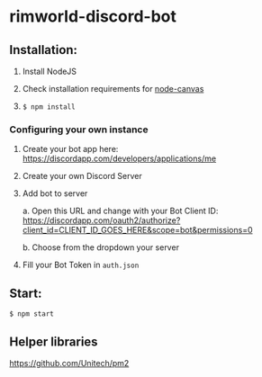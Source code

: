 # rimworld-discord-bot

## Installation:

1. Install NodeJS  

2. Check installation requirements for [node-canvas](https://github.com/Automattic/node-canvas)
  
2. `$ npm install`  

### Configuring your own instance

1. Create your bot app here: https://discordapp.com/developers/applications/me

2. Create your own Discord Server

3. Add bot to server  

    a. Open this URL and change with your Bot Client ID: https://discordapp.com/oauth2/authorize?client_id=CLIENT_ID_GOES_HERE&scope=bot&permissions=0
      
    b. Choose from the dropdown your server
    
4. Fill your Bot Token in `auth.json`

## Start:

`$ npm start`

## Helper libraries

https://github.com/Unitech/pm2